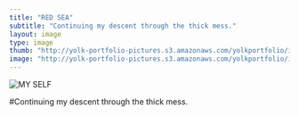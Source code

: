 ```yaml
---
title: "RED SEA"
subtitle: "Continuing my descent through the thick mess."
layout: image
type: image
thumb: "http://yolk-portfolio-pictures.s3.amazonaws.com/yolkportfolio/image/REDSEA-thumb.jpg"
image: "http://yolk-portfolio-pictures.s3.amazonaws.com/yolkportfolio/image/REDSEA-small.jpg"
---
```



![MY SELF](http://yolk-portfolio-pictures.s3.amazonaws.com/yolkportfolio/REDSEA.jpg)

#Continuing my descent through the thick mess.
